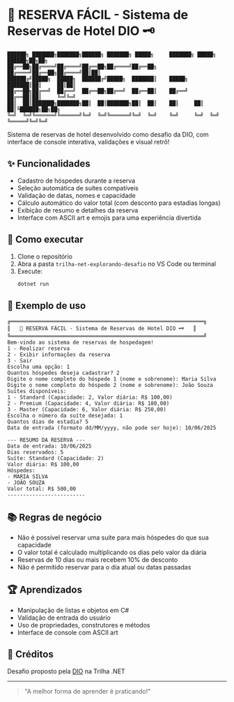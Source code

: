 # 🏨 RESERVA FÁCIL - Sistema de Reservas de Hotel DIO 🗝️

```
██████╗ ███████╗███████╗██████╗ ███████╗ █████╗     ███████╗ █████╗  ██████╗██╗██╗
██╔══██╗██╔════╝██╔════╝██╔══██╗██╔════╝██╔══██╗    ██╔════╝██╔══██╗██╔════╝██║██║
██████╔╝█████╗  █████╗  ██████╔╝█████╗  ███████║    █████╗  ███████║██║     ██║██║
██╔══██╗██╔══╝  ██╔══╝  ██╔══██╗██╔══╝  ██╔══██║    ██╔══╝  ██╔══██║██║     ╚═╝╚═╝
██║  ██║███████╗███████╗██║  ██║███████╗██║  ██║    ██║     ██║  ██║╚██████╗██╗██╗
╚═╝  ╚═╝╚══════╝╚══════╝╚═╝  ╚═╝╚══════╝╚═╝  ╚═╝    ╚═╝     ╚═╝  ╚═╝ ╚═════╝╚═╝╚═╝
```

Sistema de reservas de hotel desenvolvido como desafio da DIO, com interface de console interativa, validações e visual retrô!

## ✨ Funcionalidades

- Cadastro de hóspedes durante a reserva
- Seleção automática de suítes compatíveis
- Validação de datas, nomes e capacidade
- Cálculo automático do valor total (com desconto para estadias longas)
- Exibição de resumo e detalhes da reserva
- Interface com ASCII art e emojis para uma experiência divertida

## 🚀 Como executar

1. Clone o repositório
2. Abra a pasta `trilha-net-explorando-desafio` no VS Code ou terminal
3. Execute:
   ```bash
   dotnet run
   ```

## 📝 Exemplo de uso

```
╔══════════════════════════════════════════════════════════════╗
║   🏨 RESERVA FÁCIL - Sistema de Reservas de Hotel DIO 🗝️   ║
╚══════════════════════════════════════════════════════════════╝
Bem-vindo ao sistema de reservas de hospedagem!
1 - Realizar reserva
2 - Exibir informações da reserva
3 - Sair
Escolha uma opção: 1
Quantos hóspedes deseja cadastrar? 2
Digite o nome completo do hóspede 1 (nome e sobrenome): Maria Silva
Digite o nome completo do hóspede 2 (nome e sobrenome): João Souza
Suítes disponíveis:
1 - Standard (Capacidade: 2, Valor diária: R$ 100,00)
2 - Premium (Capacidade: 4, Valor diária: R$ 180,00)
3 - Master (Capacidade: 6, Valor diária: R$ 250,00)
Escolha o número da suíte desejada: 1
Quantos dias de estadia? 5
Data de entrada (formato dd/MM/yyyy, não pode ser hoje): 10/06/2025

--- RESUMO DA RESERVA ---
Data de entrada: 10/06/2025
Dias reservados: 5
Suíte: Standard (Capacidade: 2)
Valor diária: R$ 100,00
Hóspedes:
- MARIA SILVA
- JOÃO SOUZA
Valor total: R$ 500,00
-------------------------
```

## 📚 Regras de negócio

- Não é possível reservar uma suíte para mais hóspedes do que sua capacidade
- O valor total é calculado multiplicando os dias pelo valor da diária
- Reservas de 10 dias ou mais recebem 10% de desconto
- Não é permitido reservar para o dia atual ou datas passadas

## 🏆 Aprendizados

- Manipulação de listas e objetos em C#
- Validação de entrada do usuário
- Uso de propriedades, construtores e métodos
- Interface de console com ASCII art

## 📢 Créditos

Desafio proposto pela [DIO](https://www.dio.me/) na Trilha .NET

---

> "A melhor forma de aprender é praticando!"
